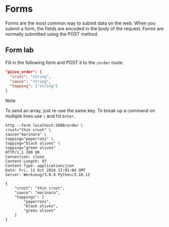 # Forms

Forms are the most common way to submit data on the web.
When you submit a form, the fields are encoded in the body of the request.
Forms are normally submitted using the POST method.

## Form lab

Fill in the following form and POST it to the `/order` route.

```json
"pizza_order": {
  "crust": "string",
  "sauce": "string",
  "topping": ["string"]
}
```

> [!NOTE]
> To send an array, just re-use the same key.
> To break up a command on multiple lines use `\`
> and hit `Enter`.

```http
http --form localhost:5000/order \
crust="thin crust" \
sauce="marinara" \
topping="peperroni" \
topping="black olives" \
topping="green olives"
HTTP/1.1 200 OK
Connection: close
Content-Length: 97
Content-Type: application/json
Date: Fri, 11 Oct 2024 17:01:04 GMT
Server: Werkzeug/3.0.4 Python/3.10.12

{
    "crust": "thin crust",
    "sauce": "marinara",
    "toppings": [
        "peperroni",
        "black olives",
        "green olives"
    ]
}

```
